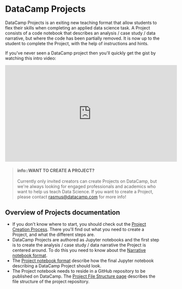 DataCamp Projects
=======================

DataCamp Projects is an exiting new teaching format that allow students to flex their skills when completing an applied data science task. A Project consists of a code notebook that describes an analysis / case study / data narrative, but where the code has been partially removed. It is now up to the student to complete the Project, with the help of instructions and hints.

If you've never seen a DataCamp project then you'll quickly get the gist by watching this intro video:

<center><iframe width="560" height="315" src="https://www.youtube-nocookie.com/embed/W86aAYmcsSM?rel=0" frameborder="0" allowfullscreen></iframe></center>

> #### info::WANT TO CREATE A PROJECT? 
> Currently only invited creators can create Projects on DataCamp, but we're always looking for engaged professionals and academics who want to help us teach Data Science. If you want to create a Project, please contact rasmus@datacamp.com for more info!


Overview of Projects documentation
------------------------------------------

- If you don't know where to start, you should check out the [Project Creation Process](projects-process.md). There you'll find out what you need to create a Project, and what the different steps are.
- DataCamp Projects are authored as Jupyter notebooks and the first step is to create the analysis / case study / data narrative the Project is centered around. To do this you need to know about the [Narrative notebook format](projects-narrative-format.md). 
- The [Project notebook format](projects-format.md) describe how the final Jupyter notebook describing a DataCamp Project should look.
- The Project notebook needs to reside in a GitHub repository to be published on DataCamp. The [Project File Structure page](projects-repo-structure.md) describes the file structure of the project repository.




